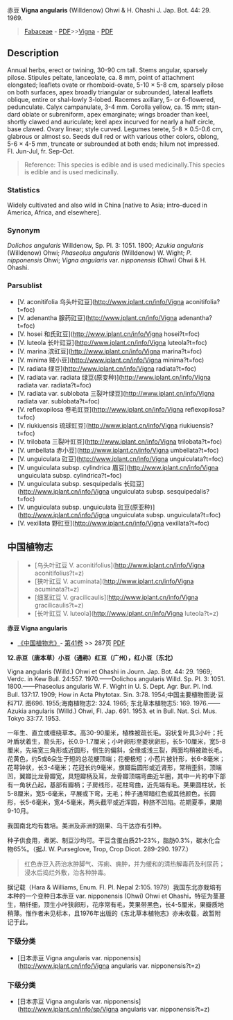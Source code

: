 赤豆 **Vigna angularis** (Willdenow) Ohwi & H. Ohashi J. Jap. Bot. 44: 29. 1969.

> [Fabaceae](http://www.iplant.cn/info/Fabaceae?t=foc) - [PDF](http://www.iplant.cn/foc/pdf/Fabaceae.pdf)>>[Vigna](http://www.iplant.cn/info/Vigna?t=foc) - [PDF](http://www.iplant.cn/foc/pdf/Vigna.pdf)

## Description

Annual herbs, erect or twining, 30-90 cm tall. Stems angular, sparsely pilose. Stipules peltate, lanceolate, ca. 8 mm, point of attachment elongated; leaflets ovate or rhomboid-ovate, 5-10 × 5-8 cm, sparsely pilose on both surfaces, apex broadly triangular or subrounded, lateral leaflets oblique, entire or shal-lowly 3-lobed. Racemes axillary, 5- or 6-flowered, pedunculate. Calyx campanulate, 3-4 mm. Corolla yellow, ca. 15 mm; stan-dard oblate or subreniform, apex emarginate; wings broader than keel, shortly clawed and auriculate; keel apex incurved for nearly a half circle, base clawed. Ovary linear; style curved. Legumes terete, 5-8 × 0.5-0.6 cm, glabrous or almost so. Seeds dull red or with various other colors, oblong, 5-6 × 4-5 mm, truncate or subrounded at both ends; hilum not impressed. Fl. Jun-Jul, fr. Sep-Oct.


> Reference: 
> This species is edible and is used medicinally.This species is edible and is used medicinally.

### Statistics
Widely cultivated and also wild in China [native to Asia; intro-duced in America, Africa, and elsewhere].

### Synonym
*Dolichos angularis* Willdenow, Sp. Pl. 3: 1051. 1800; *Azukia angularis* (Willdenow) Ohwi; *Phaseolus angularis* (Willdenow) W. Wight; *P. nipponensis* Ohwi; *Vigna angularis* var. *nipponensis* (Ohwi) Ohwi & H. Ohashi.



### Parsublist

* [V.  aconitifolia  乌头叶豇豆](http://www.iplant.cn/info/Vigna aconitifolia?t=foc)
* [V.  adenantha  腺药豇豆](http://www.iplant.cn/info/Vigna adenantha?t=foc)
* [V.  hosei  和氏豇豆](http://www.iplant.cn/info/Vigna hosei?t=foc)
* [V.  luteola  长叶豇豆](http://www.iplant.cn/info/Vigna luteola?t=foc)
* [V.  marina  滨豇豆](http://www.iplant.cn/info/Vigna marina?t=foc)
* [V.  minima  贼小豆](http://www.iplant.cn/info/Vigna minima?t=foc)
* [V.  radiata  绿豆](http://www.iplant.cn/info/Vigna radiata?t=foc)
* [V.  radiata var. radiata  绿豆(原变种)](http://www.iplant.cn/info/Vigna radiata var. radiata?t=foc)
* [V.  radiata var. sublobata  三裂叶绿豆](http://www.iplant.cn/info/Vigna radiata var. sublobata?t=foc)
* [V.  reflexopilosa  卷毛豇豆](http://www.iplant.cn/info/Vigna reflexopilosa?t=foc)
* [V.  riukiuensis  琉球豇豆](http://www.iplant.cn/info/Vigna riukiuensis?t=foc)
* [V.  trilobata  三裂叶豇豆](http://www.iplant.cn/info/Vigna trilobata?t=foc)
* [V.  umbellata  赤小豆](http://www.iplant.cn/info/Vigna umbellata?t=foc)
* [V.  unguiculata  豇豆](http://www.iplant.cn/info/Vigna unguiculata?t=foc)
* [V.  unguiculata subsp. cylindrica  眉豆](http://www.iplant.cn/info/Vigna unguiculata subsp. cylindrica?t=foc)
* [V.  unguiculata subsp. sesquipedalis  长豇豆](http://www.iplant.cn/info/Vigna unguiculata subsp. sesquipedalis?t=foc)
* [V.  unguiculata subsp. unguiculata  豇豆(原亚种)](http://www.iplant.cn/info/Vigna unguiculata subsp. unguiculata?t=foc)
* [V.  vexillata  野豇豆](http://www.iplant.cn/info/Vigna vexillata?t=foc)


## 中国植物志

> * [乌头叶豇豆  V.  aconitifolius](http://www.iplant.cn/info/Vigna aconitifolius?t=z)
> * [狭叶豇豆  V.  acuminata](http://www.iplant.cn/info/Vigna acuminata?t=z)
> * [细茎豇豆  V.  gracilicaulis](http://www.iplant.cn/info/Vigna gracilicaulis?t=z)
> * [长叶豇豆  V.  luteola](http://www.iplant.cn/info/Vigna luteola?t=z)


**赤豆 Vigna angularis**

* [《中国植物志》](http://www.iplant.cn/frps)- [第41卷](http://www.iplant.cn/frps/vol/41) >> 287页 [PDF](http://www.iplant.cn/frps/pdf/41/287b.pdf)


**12.赤豆（唐本草）小豆（通称）红豆（广州），红小豆〔东北）**

Vigna angularis (Willd.) Ohwi et Ohashi in Journ. Jap. Bot. 44: 29. 1969; Verdc. in Kew Bull. 24:557. 1970.——Dolichos angularis Willd. Sp. Pl. 3: 1051. 1800.——Phaseolus angularis W. F. Wight in U. S. Dept. Agr. Bur. Pl. Ind. Bull. 137:17. 1909; How in Acta Phytotax. Sin. 3:78. 1954;中国主要植物图说·豆科717. 图696. 1955;海南植物志2: 324. 1965; 东北草本植物志5: 169. 1976.——Azukia angularis (Willd.) Ohwi, Fl. Jap. 691. 1953. et in Bull. Nat. Sci. Mus. Tokyo 33:77. 1953.

一年生、直立或缠绕草本。高30-90厘米，植株被疏长毛。羽状复叶具3小叶；托叶盾状着生，箭头形，长0.9-1.7厘米；小叶卵形至菱状卵形，长5-10厘米，宽5-8厘米，先端宽三角形或近圆形，侧生的偏斜，全缘或浅三裂，两面均稍被疏长毛。花黄色，约5或6朵生于短的总花梗顶端；花梗极短；小苞片披针形，长6-8毫米；花萼钟状，长3-4毫米；花冠长约9毫米，旗瓣扁圆形或近肾形，常稍歪斜，顶端凹，翼瓣比龙骨瓣宽，具短瓣柄及耳，龙骨瓣顶端弯曲近半圈，其中一片的中下部有一角状凸起，基部有瓣柄；子房线形，花柱弯曲，近先端有毛。荚果圆柱状，长5-8厘米，宽5-6毫米，平展或下弯，无毛；种子通常暗红色或其他颜色，长圆形，长5-6毫米，宽4-5毫米，两头截平或近浑圆，种脐不凹陷。花期夏季，果期9-10月。

我国南北均有栽培。美洲及非洲的刚果、乌干达亦有引种。

种子供食用，煮粥、制豆沙均可。干豆含蛋白质21-23%，脂肪0.3%，碳水化合物65%。（据J. W. Purseglove, Trop, Crop Dicot. 289-290. 1977.）

> 红色赤豆入药治水肿脚气、泻痢、痈肿，并为缓和的清热解毒药及利尿药；浸水后捣烂外敷，治各种肿毒。 

据记载（Hara & Williams, Enum. Fl. Pl. Nepal 2:105. 1979）我国东北亦栽培有本种的一个变种日本赤豆 var. nipponensis (Ohwi) Ohwi et Ohashi，特征为茎蔓生，稍纤细，顶生小叶狭卵形，花序常有毛，荚果带黑色，长4-5厘米，果瓣质地稍薄。惟作者未见标本，且1976年出版的《东北草本植物志》亦未收载，故暂附记于此。

### 下级分类
* [日本赤豆  Vigna angularis var. nipponensis](http://www.iplant.cn/info/Vigna angularis var. nipponensis?t=z)

### 下级分类
* [日本赤豆  Vigna angularis var. nipponensis](http://www.iplant.cn/info/sp/Vigna angularis var. nipponensis?t=z)
